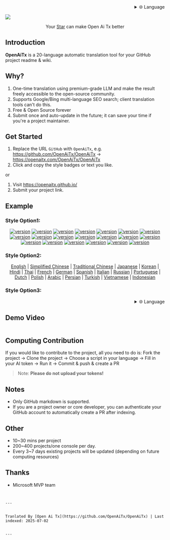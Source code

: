 <div align="right" >
  <details>
    <summary >🌐 Language</summary>
    <div>
      <div align="right">
        <p><a href="https://openaitx.github.io/view.html?user=OpenAiTx&project=OpenAiTx&lang=en">English</a></p>
        <p><a href="https://openaitx.github.io/view.html?user=OpenAiTx&project=OpenAiTx&lang=zh-CN">Simplified Chinese</a></p>
        <p><a href="https://openaitx.github.io/view.html?user=OpenAiTx&project=OpenAiTx&lang=zh-TW">Traditional Chinese</a></p>
        <p><a href="https://openaitx.github.io/view.html?user=OpenAiTx&project=OpenAiTx&lang=ja">Japanese</a></p>
        <p><a href="https://openaitx.github.io/view.html?user=OpenAiTx&project=OpenAiTx&lang=ko">Korean</a></p>
        <p><a href="https://openaitx.github.io/view.html?user=OpenAiTx&project=OpenAiTx&lang=hi">Hindi</a></p>
        <p><a href="https://openaitx.github.io/view.html?user=OpenAiTx&project=OpenAiTx&lang=th">Thai</a></p>
        <p><a href="https://openaitx.github.io/view.html?user=OpenAiTx&project=OpenAiTx&lang=fr">French</a></p>
        <p><a href="https://openaitx.github.io/view.html?user=OpenAiTx&project=OpenAiTx&lang=de">German</a></p>
        <p><a href="https://openaitx.github.io/view.html?user=OpenAiTx&project=OpenAiTx&lang=es">Spanish</a></p>
        <p><a href="https://openaitx.github.io/view.html?user=OpenAiTx&project=OpenAiTx&lang=it">Italian</a></p>
        <p><a href="https://openaitx.github.io/view.html?user=OpenAiTx&project=OpenAiTx&lang=ru">Russian</a></p>
        <p><a href="https://openaitx.github.io/view.html?user=OpenAiTx&project=OpenAiTx&lang=pt">Portuguese</a></p>
        <p><a href="https://openaitx.github.io/view.html?user=OpenAiTx&project=OpenAiTx&lang=nl">Dutch</a></p>
        <p><a href="https://openaitx.github.io/view.html?user=OpenAiTx&project=OpenAiTx&lang=pl">Polish</a></p>
        <p><a href="https://openaitx.github.io/view.html?user=OpenAiTx&project=OpenAiTx&lang=ar">Arabic</a></p>
        <p><a href="https://openaitx.github.io/view.html?user=OpenAiTx&project=OpenAiTx&lang=fa">Persian</a></p>
        <p><a href="https://openaitx.github.io/view.html?user=OpenAiTx&project=OpenAiTx&lang=tr">Turkish</a></p>
        <p><a href="https://openaitx.github.io/view.html?user=OpenAiTx&project=OpenAiTx&lang=vi">Vietnamese</a></p>
        <p><a href="https://openaitx.github.io/view.html?user=OpenAiTx&project=OpenAiTx&lang=id">Indonesian</a></p>
      </div>
    </div>
  </details>
</div>

![](https://openaitx.github.io/logo_crop.png)



<div align="center">
 Your <a href="https://github.com/OpenAiTx/OpenAiTx">Star</a>  can make Open Ai Tx better
</div>


## Introduction

**OpenAiTx** is a 20-language automatic translation tool for your GitHub project readme & wiki.

## Why?

1. One-time translation using premium-grade LLM and make the result freely accessible to the open-source community.
2. Supports Google/Bing multi-language SEO search; client translation tools can't do this.
3. Free & Open Source forever 
4. Submit once and auto-update in the future; it can save your time if you're a project maintainer.


## Get Started

1. Replace the URL `GitHub` with `OpenAiTx`, e.g. https://github.com/OpenAiTx/OpenAiTx → https://openaitx.com/OpenAiTx/OpenAiTx  
2. Click and copy the style badges or text you like.

or

1. Visit https://openaitx.github.io/ 
2. Submit your project link.

## Example

### Style Option1:

<div style="text-align: center"><p><a href="https://openaitx.github.io/view.html?user=OpenAiTx&project=OpenAiTx&lang=en"><img src="https://img.shields.io/badge/EN-white" alt="version"></a> <a href="https://openaitx.github.io/view.html?user=OpenAiTx&project=OpenAiTx&lang=zh-CN"><img src="https://img.shields.io/badge/简中-white" alt="version"></a> <a href="https://openaitx.github.io/view.html?user=OpenAiTx&project=OpenAiTx&lang=zh-TW"><img src="https://img.shields.io/badge/繁中-white" alt="version"></a> <a href="https://openaitx.github.io/view.html?user=OpenAiTx&project=OpenAiTx&lang=ja"><img src="https://img.shields.io/badge/日本語-white" alt="version"></a> <a href="https://openaitx.github.io/view.html?user=OpenAiTx&project=OpenAiTx&lang=ko"><img src="https://img.shields.io/badge/한국어-white" alt="version"></a> <a href="https://openaitx.github.io/view.html?user=OpenAiTx&project=OpenAiTx&lang=hi"><img src="https://img.shields.io/badge/हिन्दी-white" alt="version"></a> <a href="https://openaitx.github.io/view.html?user=OpenAiTx&project=OpenAiTx&lang=th"><img src="https://img.shields.io/badge/ไทย-white" alt="version"></a> <a href="https://openaitx.github.io/view.html?user=OpenAiTx&project=OpenAiTx&lang=fr"><img src="https://img.shields.io/badge/Français-white" alt="version"></a> <a href="https://openaitx.github.io/view.html?user=OpenAiTx&project=OpenAiTx&lang=de"><img src="https://img.shields.io/badge/Deutsch-white" alt="version"></a> <a href="https://openaitx.github.io/view.html?user=OpenAiTx&project=OpenAiTx&lang=es"><img src="https://img.shields.io/badge/Español-white" alt="version"></a> <a href="https://openaitx.github.io/view.html?user=OpenAiTx&project=OpenAiTx&lang=it"><img src="https://img.shields.io/badge/Italiano-white" alt="version"></a> <a href="https://openaitx.github.io/view.html?user=OpenAiTx&project=OpenAiTx&lang=ru"><img src="https://img.shields.io/badge/Русский-white" alt="version"></a> <a href="https://openaitx.github.io/view.html?user=OpenAiTx&project=OpenAiTx&lang=pt"><img src="https://img.shields.io/badge/Português-white" alt="version"></a> <a href="https://openaitx.github.io/view.html?user=OpenAiTx&project=OpenAiTx&lang=nl"><img src="https://img.shields.io/badge/Nederlands-white" alt="version"></a> <a href="https://openaitx.github.io/view.html?user=OpenAiTx&project=OpenAiTx&lang=pl"><img src="https://img.shields.io/badge/Polski-white" alt="version"></a> <a href="https://openaitx.github.io/view.html?user=OpenAiTx&project=OpenAiTx&lang=ar"><img src="https://img.shields.io/badge/العربية-white" alt="version"></a> <a href="https://openaitx.github.io/view.html?user=OpenAiTx&project=OpenAiTx&lang=fa"><img src="https://img.shields.io/badge/فارسی-white" alt="version"></a> <a href="https://openaitx.github.io/view.html?user=OpenAiTx&project=OpenAiTx&lang=tr"><img src="https://img.shields.io/badge/Türkçe-white" alt="version"></a> <a href="https://openaitx.github.io/view.html?user=OpenAiTx&project=OpenAiTx&lang=vi"><img src="https://img.shields.io/badge/Tiếng Việt-white" alt="version"></a> <a href="https://openaitx.github.io/view.html?user=OpenAiTx&project=OpenAiTx&lang=id"><img src="https://img.shields.io/badge/Bahasa Indonesia-white" alt="version"></a> </p></div>

### Style Option2:

<p align="center">
  <a href="https://openaitx.github.io/view.html?user=OpenAiTx&project=OpenAiTx&lang=en">English</a> |
  <a href="https://openaitx.github.io/view.html?user=OpenAiTx&project=OpenAiTx&lang=zh-CN">Simplified Chinese</a> |
  <a href="https://openaitx.github.io/view.html?user=OpenAiTx&project=OpenAiTx&lang=zh-TW">Traditional Chinese</a> |
  <a href="https://openaitx.github.io/view.html?user=OpenAiTx&project=OpenAiTx&lang=ja">Japanese</a> |
  <a href="https://openaitx.github.io/view.html?user=OpenAiTx&project=OpenAiTx&lang=ko">Korean</a> |
  <a href="https://openaitx.github.io/view.html?user=OpenAiTx&project=OpenAiTx&lang=hi">Hindi</a> |
  <a href="https://openaitx.github.io/view.html?user=OpenAiTx&project=OpenAiTx&lang=th">Thai</a> |
  <a href="https://openaitx.github.io/view.html?user=OpenAiTx&project=OpenAiTx&lang=fr">French</a> |
  <a href="https://openaitx.github.io/view.html?user=OpenAiTx&project=OpenAiTx&lang=de">German</a> |
  <a href="https://openaitx.github.io/view.html?user=OpenAiTx&project=OpenAiTx&lang=es">Spanish</a> |
  <a href="https://openaitx.github.io/view.html?user=OpenAiTx&project=OpenAiTx&lang=it">Italian</a> |
  <a href="https://openaitx.github.io/view.html?user=OpenAiTx&project=OpenAiTx&lang=ru">Russian</a> |
  <a href="https://openaitx.github.io/view.html?user=OpenAiTx&project=OpenAiTx&lang=pt">Portuguese</a> |
  <a href="https://openaitx.github.io/view.html?user=OpenAiTx&project=OpenAiTx&lang=nl">Dutch</a> |
  <a href="https://openaitx.github.io/view.html?user=OpenAiTx&project=OpenAiTx&lang=pl">Polish</a> |
  <a href="https://openaitx.github.io/view.html?user=OpenAiTx&project=OpenAiTx&lang=ar">Arabic</a> |
  <a href="https://openaitx.github.io/view.html?user=OpenAiTx&project=OpenAiTx&lang=fa">Persian</a> |
  <a href="https://openaitx.github.io/view.html?user=OpenAiTx&project=OpenAiTx&lang=tr">Turkish</a> |
  <a href="https://openaitx.github.io/view.html?user=OpenAiTx&project=OpenAiTx&lang=vi">Vietnamese</a> |
  <a href="https://openaitx.github.io/view.html?user=OpenAiTx&project=OpenAiTx&lang=id">Indonesian</a>
</p>

### Style Option3:

<div align="right" >
  <details>
    <summary >🌐 Language</summary>
    <div>
      <div align="right">
        <p><a href="https://openaitx.github.io/view.html?user=OpenAiTx&project=OpenAiTx&lang=en">English</a></p>
```markdown
<p><a href="https://openaitx.github.io/view.html?user=OpenAiTx&project=OpenAiTx&lang=zh-CN">Simplified Chinese</a></p>
<p><a href="https://openaitx.github.io/view.html?user=OpenAiTx&project=OpenAiTx&lang=zh-TW">Traditional Chinese</a></p>
<p><a href="https://openaitx.github.io/view.html?user=OpenAiTx&project=OpenAiTx&lang=ja">Japanese</a></p>
<p><a href="https://openaitx.github.io/view.html?user=OpenAiTx&project=OpenAiTx&lang=ko">Korean</a></p>
<p><a href="https://openaitx.github.io/view.html?user=OpenAiTx&project=OpenAiTx&lang=hi">Hindi</a></p>
<p><a href="https://openaitx.github.io/view.html?user=OpenAiTx&project=OpenAiTx&lang=th">Thai</a></p>
<p><a href="https://openaitx.github.io/view.html?user=OpenAiTx&project=OpenAiTx&lang=fr">French</a></p>
<p><a href="https://openaitx.github.io/view.html?user=OpenAiTx&project=OpenAiTx&lang=de">German</a></p>
<p><a href="https://openaitx.github.io/view.html?user=OpenAiTx&project=OpenAiTx&lang=es">Spanish</a></p>
<p><a href="https://openaitx.github.io/view.html?user=OpenAiTx&project=OpenAiTx&lang=it">Italian</a></p>
<p><a href="https://openaitx.github.io/view.html?user=OpenAiTx&project=OpenAiTx&lang=ru">Russian</a></p>
<p><a href="https://openaitx.github.io/view.html?user=OpenAiTx&project=OpenAiTx&lang=pt">Portuguese</a></p>
<p><a href="https://openaitx.github.io/view.html?user=OpenAiTx&project=OpenAiTx&lang=nl">Dutch</a></p>
<p><a href="https://openaitx.github.io/view.html?user=OpenAiTx&project=OpenAiTx&lang=pl">Polish</a></p>
<p><a href="https://openaitx.github.io/view.html?user=OpenAiTx&project=OpenAiTx&lang=ar">Arabic</a></p>
<p><a href="https://openaitx.github.io/view.html?user=OpenAiTx&project=OpenAiTx&lang=fa">Persian</a></p>
<p><a href="https://openaitx.github.io/view.html?user=OpenAiTx&project=OpenAiTx&lang=tr">Turkish</a></p>
<p><a href="https://openaitx.github.io/view.html?user=OpenAiTx&project=OpenAiTx&lang=vi">Vietnamese</a></p>
<p><a href="https://openaitx.github.io/view.html?user=OpenAiTx&project=OpenAiTx&lang=id">Indonesian</a></p>
      </div>
    </div>
  </details>
</div>


## Demo Video

<a href="https://github.com/user-attachments/assets/a1370023-8924-4d40-9f18-979a334e934d"> 
<img src="https://github.com/user-attachments/assets/f99e18aa-d943-4a88-a40e-2642952e9695"  alt="">
</a>


## Computing Contribution 

If you would like to contribute to the project, all you need to do is:
Fork the project → Clone the project → Choose a script in your language → Fill in your AI token → Run it → Commit & push & create a PR

> Note: **Please do not upload your tokens!**

## Notes

- Only GitHub markdown is supported.
- If you are a project owner or core developer, you can authenticate your GitHub account to automatically create a PR after indexing.

## Other

- 10~30 mins per project
- 200~400 projects/one console per day.
- Every 3~7 days existing projects will be updated (depending on future computing resources)



## Thanks

- Microsoft MVP team
```

---

Tranlated By [Open Ai Tx](https://github.com/OpenAiTx/OpenAiTx) | Last indexed: 2025-07-02

---